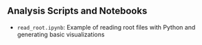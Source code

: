 ## Analysis Scripts and Notebooks
- `read_root.ipynb`: Example of reading root files with Python and generating basic visualizations
